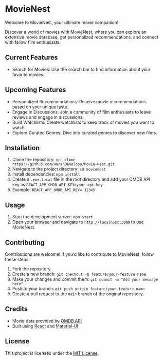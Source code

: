 # MovieNest

Welcome to MovieNest, your ultimate movie companion!

Discover a world of movies with MovieNest, where you can explore an extensive movie database, get personalized recommendations, and connect with fellow film enthusiasts.

## Current Features

- Search for Movies: Use the search bar to find information about your favorite movies.

## Upcoming Features

- Personalized Recommendations: Receive movie recommendations based on your unique taste.
- Engage in Discussions: Join a community of film enthusiasts to leave reviews and engage in discussions.
- Build Watchlists: Create watchlists to keep track of movies you want to watch.
- Explore Curated Genres: Dive into curated genres to discover new films.

## Installation

1. Clone the repository: `git clone https://github.com/HarshDevelops/Movie-Nest.git`
2. Navigate to the project directory: `cd movienest`
3. Install dependencies: `npm install`
4. Create a `.env.local` file in the root directory and add your OMDB API key as `REACT_APP_OMDB_API_KEY=your-api-key`
5. Example: ```REACT_APP_OMDB_API_KEY= 12345 ```

## Usage

1. Start the development server: `npm start`
2. Open your browser and navigate to `http://localhost:3000` to use MovieNest.

## Contributing

Contributions are welcome! If you'd like to contribute to MovieNest, follow these steps:

1. Fork the repository.
2. Create a new branch: `git checkout -b feature/your-feature-name`
3. Make your changes and commit them: `git commit -m "Add your message here"`
4. Push to your branch: `git push origin feature/your-feature-name`
5. Create a pull request to the `main` branch of the original repository.

## Credits

- Movie data provided by [OMDB API](http://www.omdbapi.com/)
- Built using [React](https://reactjs.org/) and [Material-UI](https://mui.com/)

## License

This project is licensed under the [MIT License](LICENSE).

